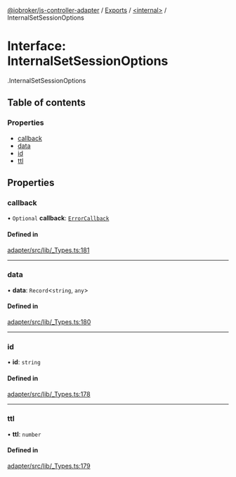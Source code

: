 [@iobroker/js-controller-adapter](../README.md) / [Exports](../modules.md) / [<internal\>](../modules/internal_.md) / InternalSetSessionOptions

# Interface: InternalSetSessionOptions

[<internal>](../modules/internal_.md).InternalSetSessionOptions

## Table of contents

### Properties

- [callback](internal_.InternalSetSessionOptions.md#callback)
- [data](internal_.InternalSetSessionOptions.md#data)
- [id](internal_.InternalSetSessionOptions.md#id)
- [ttl](internal_.InternalSetSessionOptions.md#ttl)

## Properties

### callback

• `Optional` **callback**: [`ErrorCallback`](../modules/internal_.md#errorcallback)

#### Defined in

[adapter/src/lib/_Types.ts:181](https://github.com/ioBroker/ioBroker.js-controller/blob/9e3b8273/packages/adapter/src/lib/_Types.ts#L181)

___

### data

• **data**: `Record`<`string`, `any`\>

#### Defined in

[adapter/src/lib/_Types.ts:180](https://github.com/ioBroker/ioBroker.js-controller/blob/9e3b8273/packages/adapter/src/lib/_Types.ts#L180)

___

### id

• **id**: `string`

#### Defined in

[adapter/src/lib/_Types.ts:178](https://github.com/ioBroker/ioBroker.js-controller/blob/9e3b8273/packages/adapter/src/lib/_Types.ts#L178)

___

### ttl

• **ttl**: `number`

#### Defined in

[adapter/src/lib/_Types.ts:179](https://github.com/ioBroker/ioBroker.js-controller/blob/9e3b8273/packages/adapter/src/lib/_Types.ts#L179)

